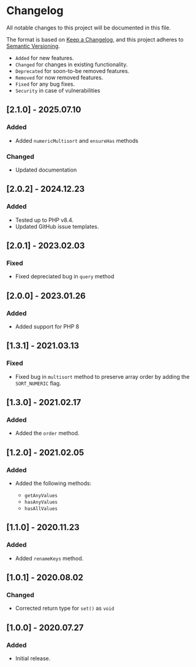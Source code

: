 # Changelog

All notable changes to this project will be documented in this file.

The format is based on [Keep a Changelog](https://keepachangelog.com/en/1.0.0/),
and this project adheres to [Semantic Versioning](https://semver.org/spec/v2.0.0.html).

- `Added` for new features.
- `Changed` for changes in existing functionality.
- `Deprecated` for soon-to-be removed features.
- `Removed` for now removed features.
- `Fixed` for any bug fixes.
- `Security` in case of vulnerabilities

## [2.1.0] - 2025.07.10

### Added

- Added `numericMultisort` and `ensureHas` methods

### Changed

- Updated documentation

## [2.0.2] - 2024.12.23

### Added

- Tested up to PHP v8.4.
- Updated GitHub issue templates.

## [2.0.1] - 2023.02.03

### Fixed

- Fixed depreciated bug in `query` method

## [2.0.0] - 2023.01.26

### Added

- Added support for PHP 8

## [1.3.1] - 2021.03.13

### Fixed

- Fixed bug in `multisort` method to preserve array order by adding the `SORT_NUMERIC` flag.

## [1.3.0] - 2021.02.17

### Added

- Added the `order` method.

## [1.2.0] - 2021.02.05

### Added

- Added the following methods:

    - `getAnyValues`
    - `hasAnyValues`
    - `hasAllValues`

## [1.1.0] - 2020.11.23

### Added

- Added `renameKeys` method.

## [1.0.1] - 2020.08.02

### Changed

- Corrected return type for `set()` as `void`

## [1.0.0] - 2020.07.27

### Added

- Initial release.
